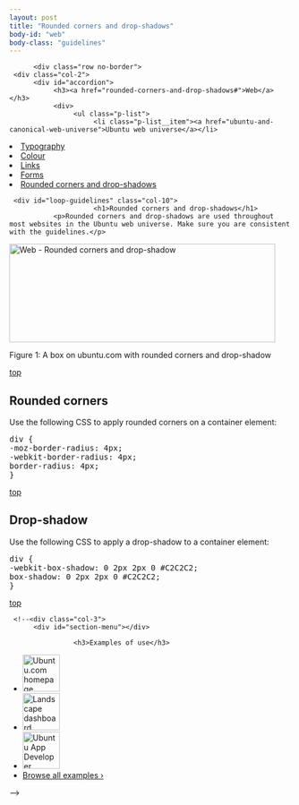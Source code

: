 ```yaml
---
layout: post
title: "Rounded corners and drop-shadows"
body-id: "web"
body-class: "guidelines"
---
```



          <div class="row no-border">
     <div class="col-2">
          <div id="accordion">
               <h3><a href="rounded-corners-and-drop-shadows#">Web</a></h3>
               <div>
                    <ul class="p-list">
                         <li class="p-list__item"><a href="ubuntu-and-canonical-web-universe">Ubuntu web universe</a></li>
<li class="p-list__item"><a href="http://design.ubuntu.com/web/typography">Typography</a></li>
<li class="p-list__item"><a href="colour">Colour</a></li>
<li class="p-list__item"><a href="links">Links</a></li>
<li class="p-list__item"><a href="forms">Forms</a></li>
<li class="current_page_item"><a href="rounded-corners-and-drop-shadows">Rounded corners and drop-shadows</a></li>
                    </ul>
               </div>
          </div>
     </div>

     <div id="loop-guidelines" class="col-10">
                         <h1>Rounded corners and drop-shadows</h1>
               <p>Rounded corners and drop-shadows are used throughout most websites in the Ubuntu web universe. Make sure you are consistent with the guidelines.</p>
<div id="attachment_1156" style="width: 485px" class="wp-caption alignnone"><img src="{{ site.assets_path }}4edaf3d7-web-rounded-corners-dropshadow.png" alt="Web - Rounded corners and drop-shadow" title="Web - Rounded corners and drop-shadow" width="475" height="176" class="size-full6" srcset="{{ site.assets_path }}4edaf3d7-web-rounded-corners-dropshadow.png 475w, {{ site.assets_path }}65807994-web-rounded-corners-dropshadow-300x111.png 300w" sizes="(max-width: 475px) 100vw, 475px" /><p class="wp-caption-text">Figure 1: A box on ubuntu.com with rounded corners and drop-shadow</p></div>
<div class="wp-link-top clearfix"><a href="rounded-corners-and-drop-shadows#">top</a></div>
<h2>Rounded corners</h2>
<p>Use the following CSS to apply rounded corners on a container element:</p>
<pre>div {
-moz-border-radius: 4px;
-webkit-border-radius: 4px;
border-radius: 4px;
}</pre>
<div class="wp-link-top clearfix"><a href="rounded-corners-and-drop-shadows#">top</a></div>
<h2>Drop-shadow</h2>
<p>Use the following CSS to apply a drop-shadow to a container element:</p>
<pre>div {
-webkit-box-shadow: 0 2px 2px 0 #C2C2C2;
box-shadow: 0 2px 2px 0 #C2C2C2;
}</pre>
<div class="wp-link-top clearfix"><a href="rounded-corners-and-drop-shadows#">top</a></div>
               </div>

     <!--<div class="col-3">
          <div id="section-menu"></div>

                    <h3>Examples of use</h3>
<ul class="loop-results-panel panel-examples clearfix">
     <li class="p-list__item">
          <a class="pretty-photo" href="{{ site.assets_path }}cdbac36f-ubuntu-web-homepage.png">
               <img src="{{ site.assets_path }}9ea48b2b-ubuntu-web-homepage-140x140.png" width="66" height="66" title="Ubuntu.com homepage" alt="Ubuntu.com homepage" />
          </a>
     </li>
     <li class="p-list__item">
          <a class="pretty-photo" href="{{ site.assets_path }}8c24b2c4-landscape-dashboard-logged-in.png">
               <img src="{{ site.assets_path }}b1dc7567-landscape-dashboard-logged-in-140x140.png" width="66" height="66" title="Landscape dashboard" alt="Landscape dashboard" />
          </a>
     </li>
     <li class="row-end">
          <a class="pretty-photo" href="{{ site.assets_path }}33748e6c-developer-ubuntu-com-homepage.png">
               <img src="{{ site.assets_path }}0ab7b4ec-developer-ubuntu-com-homepage-140x140.png" width="66" height="66" title="Ubuntu App Developer homepage" alt="Ubuntu App Developer homepage" />
          </a>
     </li>
     <li class="last"><a href="/examples">Browse all examples &rsaquo;</a></li>
</ul>
     </div>-->
</div>



